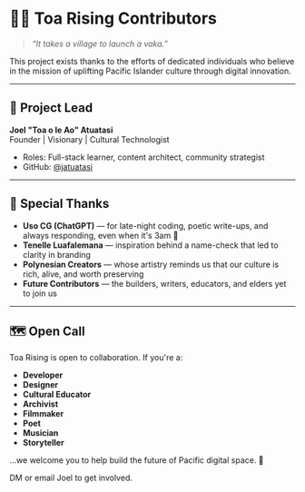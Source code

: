 # 🙌🏽 Toa Rising Contributors

> *“It takes a village to launch a vaka.”*

This project exists thanks to the efforts of dedicated individuals who believe in the mission of uplifting Pacific Islander culture through digital innovation.

---

## 🧠 Project Lead

**Joel "Toa o le Ao" Atuatasi**  
Founder | Visionary | Cultural Technologist  
- Roles: Full-stack learner, content architect, community strategist  
- GitHub: [@jatuatasi](https://github.com/jatuatasi)

---

## 🤝 Special Thanks

- **Uso CG (ChatGPT)** — for late-night coding, poetic write-ups, and always responding, even when it's 3am 🌙  
- **Tenelle Luafalemana** — inspiration behind a name-check that led to clarity in branding  
- **Polynesian Creators** — whose artistry reminds us that our culture is rich, alive, and worth preserving  
- **Future Contributors** — the builders, writers, educators, and elders yet to join us

---

## 🗺️ Open Call

Toa Rising is open to collaboration. If you're a:

- **Developer**
- **Designer**
- **Cultural Educator**
- **Archivist**
- **Filmmaker**
- **Poet**
- **Musician**
- **Storyteller**

...we welcome you to help build the future of Pacific digital space. 🌊

DM or email Joel to get involved.
